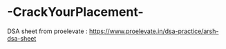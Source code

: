 # -CrackYourPlacement-
DSA sheet from proelevate : https://www.proelevate.in/dsa-practice/arsh-dsa-sheet
